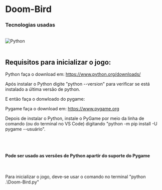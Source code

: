 # Doom-Bird
### Tecnologias usadas

<div style="display: inline_block"></br>

<img align="center" alt="Python" src="https://img.shields.io/badge/Python-3776AB?style=for-the-badge&logo=python&logoColor=white">

</div></br>

## Requisitos para inicializar o jogo: 

Python faça o download em: https://www.python.org/downloads/

Após instalar o Python digite "python --version" para verificar se está instalado a última versão de python.

E então faça o donwloado do pygame:

Pygame faça o download em: https://www.pygame.org

Depois de instalar o Python, instale o PyGame por meio da linha de comando (ou do terminal no VS Code) digitando "python -m pip install -U pygame --usuário".

</br></br>

#### Pode ser usado as versões de Python apartir do suporte do Pygame
</br>

Para inicializar o jogo, deve-se usar o comando no terminal "python .\Doom-Bird.py"
